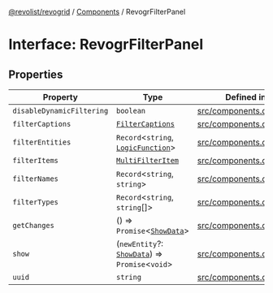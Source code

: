 [@revolist/revogrid](README.md) / [Components](Namespace.Components.md) / RevogrFilterPanel

# Interface: RevogrFilterPanel

## Properties

| Property | Type | Defined in |
| ------ | ------ | ------ |
| `disableDynamicFiltering` | `boolean` | [src/components.d.ts:392](https://github.com/revolist/revogrid/blob/74012ec30398bf39d0acc929bd7f7963856aba4e/src/components.d.ts#L392) |
| `filterCaptions` | [`FilterCaptions`](TypeAlias.FilterCaptions.md) | [src/components.d.ts:393](https://github.com/revolist/revogrid/blob/74012ec30398bf39d0acc929bd7f7963856aba4e/src/components.d.ts#L393) |
| `filterEntities` | `Record`\<`string`, [`LogicFunction`](TypeAlias.LogicFunction.md)\> | [src/components.d.ts:394](https://github.com/revolist/revogrid/blob/74012ec30398bf39d0acc929bd7f7963856aba4e/src/components.d.ts#L394) |
| `filterItems` | [`MultiFilterItem`](TypeAlias.MultiFilterItem.md) | [src/components.d.ts:395](https://github.com/revolist/revogrid/blob/74012ec30398bf39d0acc929bd7f7963856aba4e/src/components.d.ts#L395) |
| `filterNames` | `Record`\<`string`, `string`\> | [src/components.d.ts:396](https://github.com/revolist/revogrid/blob/74012ec30398bf39d0acc929bd7f7963856aba4e/src/components.d.ts#L396) |
| `filterTypes` | `Record`\<`string`, `string`[]\> | [src/components.d.ts:397](https://github.com/revolist/revogrid/blob/74012ec30398bf39d0acc929bd7f7963856aba4e/src/components.d.ts#L397) |
| `getChanges` | () => `Promise`\<[`ShowData`](TypeAlias.ShowData.md)\> | [src/components.d.ts:398](https://github.com/revolist/revogrid/blob/74012ec30398bf39d0acc929bd7f7963856aba4e/src/components.d.ts#L398) |
| `show` | (`newEntity`?: [`ShowData`](TypeAlias.ShowData.md)) => `Promise`\<`void`\> | [src/components.d.ts:399](https://github.com/revolist/revogrid/blob/74012ec30398bf39d0acc929bd7f7963856aba4e/src/components.d.ts#L399) |
| `uuid` | `string` | [src/components.d.ts:400](https://github.com/revolist/revogrid/blob/74012ec30398bf39d0acc929bd7f7963856aba4e/src/components.d.ts#L400) |
